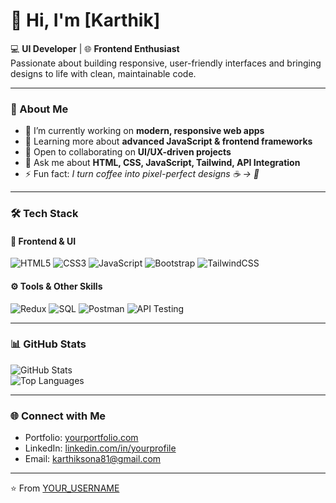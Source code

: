 # 👋 Hi, I'm [Karthik]

💻 **UI Developer** | 🌐 **Frontend Enthusiast**  
Passionate about building responsive, user-friendly interfaces and bringing designs to life with clean, maintainable code.

---

### 🚀 About Me
- 🔭 I’m currently working on **modern, responsive web apps**
- 🌱 Learning more about **advanced JavaScript & frontend frameworks**
- 🤝 Open to collaborating on **UI/UX-driven projects**
- 💬 Ask me about **HTML, CSS, JavaScript, Tailwind, API Integration**
- ⚡ Fun fact: *I turn coffee into pixel-perfect designs ☕ → 🎨*

---

### 🛠️ Tech Stack

#### 🎨 Frontend & UI
![HTML5](https://img.shields.io/badge/HTML5-E34F26?logo=html5&logoColor=fff)
![CSS3](https://img.shields.io/badge/CSS3-1572B6?logo=css3&logoColor=fff)
![JavaScript](https://img.shields.io/badge/JavaScript-F7DF1E?logo=javascript&logoColor=000)
![Bootstrap](https://img.shields.io/badge/Bootstrap-7952B3?logo=bootstrap&logoColor=fff)
![TailwindCSS](https://img.shields.io/badge/Tailwind_CSS-38B2AC?logo=tailwind-css&logoColor=fff)

#### ⚙️ Tools & Other Skills
![Redux](https://img.shields.io/badge/Redux-764ABC?logo=redux&logoColor=fff)
![SQL](https://img.shields.io/badge/SQL-4479A1?logo=database&logoColor=fff)
![Postman](https://img.shields.io/badge/Postman-FF6C37?logo=postman&logoColor=fff)
![API Testing](https://img.shields.io/badge/API_Testing-000000?logo=swagger&logoColor=fff)

---

### 📊 GitHub Stats
![GitHub Stats](https://github-readme-stats.vercel.app/api?username=karthik736&show_icons=true&theme=radical)  
![Top Languages](https://github-readme-stats.vercel.app/api/top-langs/?username=karthik736&layout=compact&theme=radical)

---

### 🌐 Connect with Me
- Portfolio: [yourportfolio.com](https://yourportfolio.com)  
- LinkedIn: [linkedin.com/in/yourprofile](https://linkedin.com/in/kurmakarthik)  
- Email: karthiksona81@gmail.com

---

⭐️ From [YOUR_USERNAME](https://github.com/karthik736)

